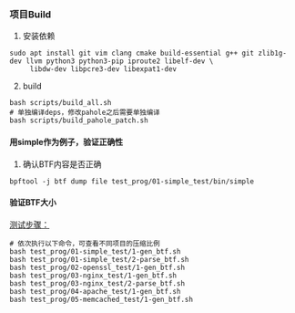 ### 项目Build  
1. 安装依赖  
```
sudo apt install git vim clang cmake build-essential g++ git zlib1g-dev llvm python3 python3-pip iproute2 libelf-dev \
	 libdw-dev libpcre3-dev libexpat1-dev 
```

2. build  
```
bash scripts/build_all.sh  
# 单独编译deps，修改pahole之后需要单独编译  
bash scripts/build_pahole_patch.sh  
```

#### 用simple作为例子，验证正确性  
1. 确认BTF内容是否正确
```
bpftool -j btf dump file test_prog/01-simple_test/bin/simple
```


#### 验证BTF大小  
[测试步骤：](test_prog/README.md)
```
# 依次执行以下命令，可查看不同项目的压缩比例
bash test_prog/01-simple_test/1-gen_btf.sh
bash test_prog/01-simple_test/2-parse_btf.sh 
bash test_prog/02-openssl_test/1-gen_btf.sh
bash test_prog/03-nginx_test/1-gen_btf.sh
bash test_prog/03-nginx_test/2-parse_btf.sh
bash test_prog/04-apache_test/1-gen_btf.sh
bash test_prog/05-memcached_test/1-gen_btf.sh
```